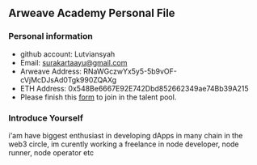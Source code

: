 ## Arweave Academy Personal File

### Personal information

- github account: Lutviansyah
- Email: surakartaayu@gmail.com
- Arweave Address: RNaWGczwYx5y5-5b9vOF-cVjMcDJsAd0Tgk990ZQAXg
- ETH Address: 0x548Be6667E92E742Dbd852662349ae74Bb39A215
- Please finish this [form](https://docs.google.com/forms/d/e/1FAIpQLSfWA5fIIcBgmRppm3jNz5vmf9Mai_QMVil-2pO4r7YKn_Zhtw/viewform?usp=sf_link) to join in the talent pool.

### Introduce Yourself
 i'am have biggest enthusiast in developing dApps in many chain in the web3 circle, im curently working a freelance in node developer, node runner, node operator etc
